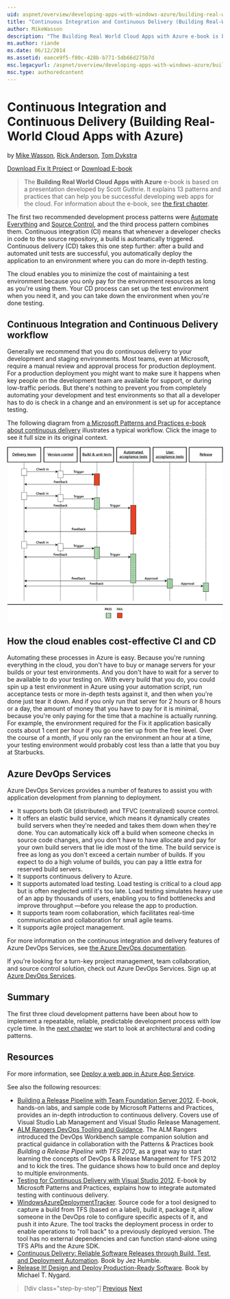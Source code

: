 ```yaml
---
uid: aspnet/overview/developing-apps-with-windows-azure/building-real-world-cloud-apps-with-windows-azure/continuous-integration-and-continuous-delivery
title: "Continuous Integration and Continuous Delivery (Building Real-World Cloud Apps with Azure) | Microsoft Docs"
author: MikeWasson
description: "The Building Real World Cloud Apps with Azure e-book is based on a presentation developed by Scott Guthrie. It explains 13 patterns and practices that can he..."
ms.author: riande
ms.date: 06/12/2014
ms.assetid: eaece9f5-f80c-428b-b771-5db66d275b7d
msc.legacyurl: /aspnet/overview/developing-apps-with-windows-azure/building-real-world-cloud-apps-with-windows-azure/continuous-integration-and-continuous-delivery
msc.type: authoredcontent
---
```

Continuous Integration and Continuous Delivery (Building Real-World Cloud Apps with Azure)
====================
by [Mike Wasson](https://github.com/MikeWasson), [Rick Anderson](https://twitter.com/RickAndMSFT), [Tom Dykstra](https://github.com/tdykstra)

[Download Fix It Project](http://code.msdn.microsoft.com/Fix-It-app-for-Building-cdd80df4) or [Download E-book](http://blogs.msdn.com/b/microsoft_press/archive/2014/07/23/free-ebook-building-cloud-apps-with-microsoft-azure.aspx)

> The **Building Real World Cloud Apps with Azure** e-book is based on a presentation developed by Scott Guthrie. It explains 13 patterns and practices that can help you be successful developing web apps for the cloud. For information about the e-book, see [the first chapter](introduction.md).


The first two recommended development process patterns were [Automate Everything](automate-everything.md) and [Source Control](source-control.md), and the third process pattern combines them. Continuous integration (CI) means that whenever a developer checks in code to the source repository, a build is automatically triggered. Continuous delivery (CD) takes this one step further: after a build and automated unit tests are successful, you automatically deploy the application to an environment where you can do more in-depth testing.

The cloud enables you to minimize the cost of maintaining a test environment because you only pay for the environment resources as long as you're using them. Your CD process can set up the test environment when you need it, and you can take down the environment when you're done testing.

## Continuous Integration and Continuous Delivery workflow

Generally we recommend that you do continuous delivery to your development and staging environments. Most teams, even at Microsoft, require a manual review and approval process for production deployment. For a production deployment you might want to make sure it happens when key people on the development team are available for support, or during low-traffic periods. But there's nothing to prevent you from completely automating your development and test environments so that all a developer has to do is check in a change and an environment is set up for acceptance testing.

The following diagram from [a Microsoft Patterns and Practices e-book about continuous delivery](http://aka.ms/ReleasePipeline) illustrates a typical workflow. Click the image to see it full size in its original context.

[![Continuous delivery workflow](continuous-integration-and-continuous-delivery/_static/image1.png)](https://msdn.microsoft.com/library/dn449955.aspx)

## How the cloud enables cost-effective CI and CD

Automating these processes in Azure is easy. Because you're running everything in the cloud, you don't have to buy or manage servers for your builds or your test environments. And you don't have to wait for a server to be available to do your testing on. With every build that you do, you could spin up a test environment in Azure using your automation script, run acceptance tests or more in-depth tests against it, and then when you're done just tear it down. And if you only run that server for 2 hours or 8 hours or a day, the amount of money that you have to pay for it is minimal, because you're only paying for the time that a machine is actually running. For example, the environment required for the Fix it application basically costs about 1 cent per hour if you go one tier up from the free level. Over the course of a month, if you only ran the environment an hour at a time, your testing environment would probably cost less than a latte that you buy at Starbucks.

## Azure DevOps Services 

Azure DevOps Services provides a number of features to assist you with application development from planning to deployment.

- It supports both Git (distributed) and TFVC (centralized) source control.
- It offers an elastic build service, which means it dynamically creates build servers when they're needed and takes them down when they're done. You can automatically kick off a build when someone checks in source code changes, and you don't have to have allocate and pay for your own build servers that lie idle most of the time. The build service is free as long as you don't exceed a certain number of builds. If you expect to do a high volume of builds, you can pay a little extra for reserved build servers.
- It supports continuous delivery to Azure.
- It supports automated load testing. Load testing is critical to a cloud app but is often neglected until it's too late. Load testing simulates heavy use of an app by thousands of users, enabling you to find bottlenecks and improve throughput —before you release the app to production.
- It supports team room collaboration, which facilitates real-time communication and collaboration for small agile teams.
- It supports agile project management.


For more information on the continuous integration and delivery features of Azure DevOps Services, see [the Azure DevOps documentation](/azure/devops/index).

If you're looking for a turn-key project management, team collaboration, and source control solution, check out Azure DevOps Services. Sign up at [Azure DevOps Services](https://dev.azure.com/).

## Summary

The first three cloud development patterns have been about how to implement a repeatable, reliable, predictable development process with low cycle time. In the [next chapter](web-development-best-practices.md) we start to look at architectural and coding patterns.

## Resources

For more information, see [Deploy a web app in Azure App Service](https://azure.microsoft.com/documentation/articles/web-sites-deploy/).

See also the following resources:

- [Building a Release Pipeline with Team Foundation Server 2012](http://aka.ms/ReleasePipeline). E-book, hands-on labs, and sample code by Microsoft Patterns and Practices, provides an in-depth introduction to continuous delivery. Covers use of Visual Studio Lab Management and Visual Studio Release Management.
- [ALM Rangers DevOps Tooling and Guidance](https://aka.ms/vsarsolutions/). The ALM Rangers introduced the DevOps Workbench sample companion solution and practical guidance in collaboration with the Patterns &amp; Practices book *Building a Release Pipeline with TFS 2012*, as a great way to start learning the concepts of DevOps &amp; Release Management for TFS 2012 and to kick the tires. The guidance shows how to build once and deploy to multiple environments.
- [Testing for Continuous Delivery with Visual Studio 2012](https://msdn.microsoft.com/library/jj159345.aspx). E-book by Microsoft Patterns and Practices, explains how to integrate automated testing with continuous delivery.
- [WindowsAzureDeploymentTracker](https://github.com/RyanTBerry/WindowsAzureDeploymentTracker). Source code for a tool designed to capture a build from TFS (based on a label), build it, package it, allow someone in the DevOps role to configure specific aspects of it, and push it into Azure. The tool tracks the deployment process in order to enable operations to "roll back" to a previously deployed version. The tool has no external dependencies and can function stand-alone using TFS APIs and the Azure SDK.
- [Continuous Delivery: Reliable Software Releases through Build, Test, and Deployment Automation](https://www.amazon.com/Continuous-Delivery-Deployment-Automation-Addison-Wesley/dp/0321601912/ref=sr_1_1?s=books&amp;ie=UTF8&amp;qid=1377126361). Book by Jez Humble.
- [Release It! Design and Deploy Production-Ready Software](https://www.amazon.com/Release-It-Production-Ready-Pragmatic-Programmers/dp/0978739213). Book by Michael T. Nygard.

> [!div class="step-by-step"]
> [Previous](source-control.md)
> [Next](web-development-best-practices.md)
